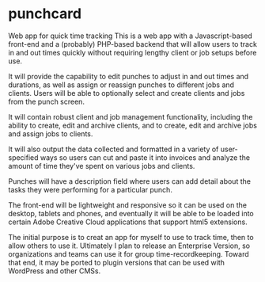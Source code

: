 # punchcard
Web app for quick time tracking
This is a web app with a Javascript-based front-end and a (probably) PHP-based backend that will allow users to track in and out times quickly without requiring lengthy client or job setups before use.

It will provide the capability to edit punches to adjust in and out times and durations, as well as assign or reassign punches to different jobs and clients. Users will be able to optionally select and create clients and jobs from the punch screen.

It will contain robust client and job management functionality, including the ability to create, edit and archive clients, and to create, edit and archive jobs and assign jobs to clients.

It will also output the data collected and formatted in a variety of user-specified ways so users can cut and paste it into invoices and analyze the amount of time they've spent on various jobs and clients.

Punches will have a description field where users can add detail about the tasks they were performing for a particular punch.

The front-end will be lightweight and responsive so it can be used on the desktop, tablets and phones, and eventually it will be able to be loaded into certain Adobe Creative Cloud applications that support html5 extensions.

The initial purpose is to creat an app for myself to use to track time, then to allow others to use it. Ultimately I plan to release an Enterprise Version, so organizations and teams can use it for group time-recordkeeping. Toward that end, it may be ported to plugin versions that can be used with WordPress and other CMSs.
